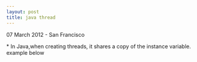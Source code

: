 ```yaml
---
layout: post
title: java thread
---
```


<p class="meta">07 March 2012 - San Francisco</p>
* In Java,when creating threads, it shares a copy of the instance variable. example below

<script src="https://gist.github.com/1988822.js"> </script>






